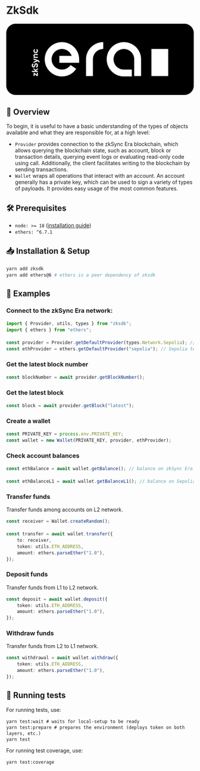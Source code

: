 # ZkSdk 

![Era Logo](https://github.com/matter-labs/era-contracts/raw/main/eraLogo.svg)  
  

## 📌 Overview

To begin, it is useful to have a basic understanding of the types of objects available and what they are responsible for, at a high level:

-   `Provider` provides connection to the zkSync Era blockchain, which allows querying the blockchain state, such as account, block or transaction details,
    querying event logs or evaluating read-only code using call. Additionally, the client facilitates writing to the blockchain by sending
    transactions.
-   `Wallet` wraps all operations that interact with an account. An account generally has a private key, which can be used to sign a variety of
    types of payloads. It provides easy usage of the most common features.

## 🛠 Prerequisites

-   `node: >= 18` ([installation guide](https://nodejs.org/en/download/package-manager))
-   `ethers: ^6.7.1`

## 📥 Installation & Setup

```bash
yarn add zksdk
yarn add ethers@6 # ethers is a peer dependency of zksdk
```

## 📝 Examples

### Connect to the zkSync Era network:

```ts
import { Provider, utils, types } from "zksdk";
import { ethers } from "ethers";

const provider = Provider.getDefaultProvider(types.Network.Sepolia); // zkSync Era testnet (L2)
const ethProvider = ethers.getDefaultProvider("sepolia"); // Sepolia testnet (L1)
```

### Get the latest block number

```ts
const blockNumber = await provider.getBlockNumber();
```

### Get the latest block

```ts
const block = await provider.getBlock("latest");
```

### Create a wallet

```ts
const PRIVATE_KEY = process.env.PRIVATE_KEY;
const wallet = new Wallet(PRIVATE_KEY, provider, ethProvider);
```

### Check account balances

```ts
const ethBalance = await wallet.getBalance(); // balance on zkSync Era network

const ethBalanceL1 = await wallet.getBalanceL1(); // balance on Sepolia network
```

### Transfer funds

Transfer funds among accounts on L2 network.

```ts
const receiver = Wallet.createRandom();

const transfer = await wallet.transfer({
    to: receiver,
    token: utils.ETH_ADDRESS,
    amount: ethers.parseEther("1.0"),
});
```

### Deposit funds

Transfer funds from L1 to L2 network.

```ts
const deposit = await wallet.deposit({
    token: utils.ETH_ADDRESS,
    amount: ethers.parseEther("1.0"),
});
```

### Withdraw funds

Transfer funds from L2 to L1 network.

```ts
const withdrawal = await wallet.withdraw({
    token: utils.ETH_ADDRESS,
    amount: ethers.parseEther("1.0"),
});
```

## 🤖 Running tests

For running tests, use:

```shell
yarn test:wait # waits for local-setup to be ready
yarn test:prepare # prepares the environment (deploys token on both layers, etc.)
yarn test
```

For running test coverage, use:

```shell
yarn test:coverage
```


